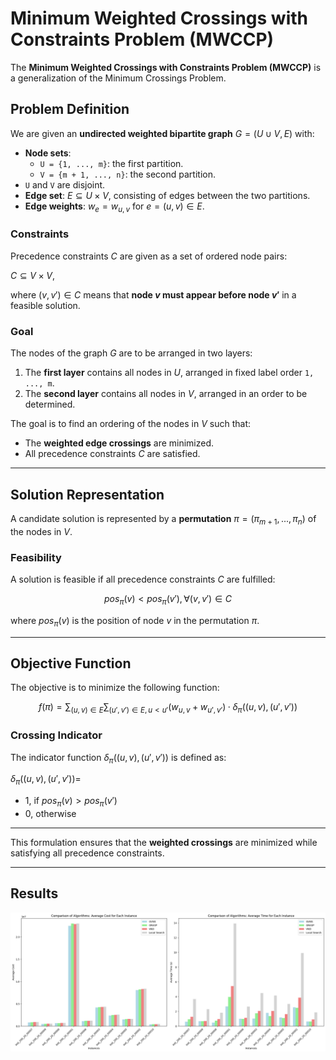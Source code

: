 # Minimum Weighted Crossings with Constraints Problem (MWCCP)

The **Minimum Weighted Crossings with Constraints Problem (MWCCP)** is a generalization of the Minimum Crossings Problem.

## Problem Definition

We are given an **undirected weighted bipartite graph** $G = (U ∪ V, E)$ with:

- **Node sets**:
  - `U = {1, ..., m}`: the first partition.
  - `V = {m + 1, ..., n}`: the second partition.
- `U` and `V` are disjoint.
- **Edge set**: $E ⊆ U × V$, consisting of edges between the two partitions.
- **Edge weights**: $w_e = w_{u,v}$ for $e = (u, v) ∈ E$.

### Constraints

Precedence constraints $C$ are given as a set of ordered node pairs:

$C ⊆ V × V$,

where $(v, v') ∈ C$ means that **node $v$ must appear before node $v'$** in a feasible solution.

### Goal

The nodes of the graph $G$ are to be arranged in two layers:

1. The **first layer** contains all nodes in $U$, arranged in fixed label order `1, ..., m`.
2. The **second layer** contains all nodes in $V$, arranged in an order to be determined.

The goal is to find an ordering of the nodes in $V$ such that:

- The **weighted edge crossings** are minimized.
- All precedence constraints $C$ are satisfied.

---

## Solution Representation

A candidate solution is represented by a **permutation** $π = (π_{m+1}, ..., π_n)$ of the nodes in $V$.

### Feasibility

A solution is feasible if all precedence constraints $C$ are fulfilled:

$$
pos_π(v) < pos_π(v'), \forall (v, v') ∈ C
$$

where $pos_π(v)$ is the position of node $v$ in the permutation $π$.

---

## Objective Function

The objective is to minimize the following function:

$$
f(π) = ∑_{(u, v) ∈ E} ∑_{(u', v') ∈ E, u < u'} 
       (w_{u,v} + w_{u',v'}) · δ_π((u, v), (u', v'))
$$

### Crossing Indicator

The indicator function $δ_π((u, v), (u', v'))$ is defined as:

$δ_π((u, v), (u', v')) =$
- $1$, if $pos_π(v) > pos_π(v')$
- $0$, otherwise

---

This formulation ensures that the **weighted crossings** are minimized while satisfying all precedence constraints.

---
## Results

![Algorithms Comparison](https://github.com/bergio13/heuristic-optimization-MWCCP/blob/main/images/algo_comp.png)

